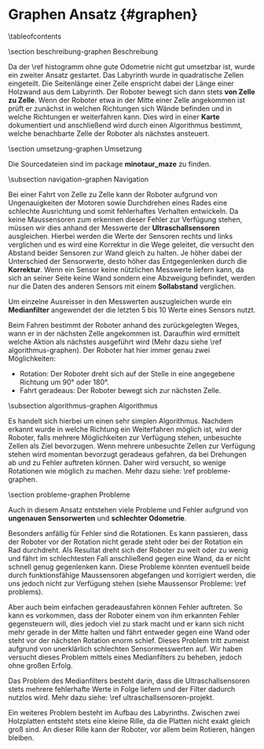 Graphen Ansatz {#graphen}
===

\tableofcontents

\section beschreibung-graphen Beschreibung

Da der \ref histogramm ohne gute Odometrie nicht gut umsetzbar ist, wurde ein zweiter Ansatz gestartet. 
Das Labyrinth wurde in quadratische Zellen eingeteilt. Die Seitenlänge einer Zelle enspricht dabei
der Länge einer Holzwand aus dem Labyrinth. Der Roboter bewegt sich dann stets __von Zelle zu Zelle__.
Wenn der Roboter etwa in der Mitte einer Zelle angekommen ist prüft er zunächst in welchen Richtungen 
sich Wände befinden und in welche Richtungen er weiterfahren kann. Dies wird in einer __Karte__ dokumentiert 
und anschließend wird durch einen Algorithmus bestimmt, welche benachbarte Zelle der Roboter als nächstes 
ansteuert.

\section umsetzung-graphen Umsetzung

Die Sourcedateien sind im package __minotaur_maze__ zu finden.

\subsection navigation-graphen Navigation

Bei einer Fahrt von Zelle zu Zelle kann der Roboter aufgrund von Ungenauigkeiten der Motoren sowie Durchdrehen eines Rades eine schlechte Ausrichtung und somit fehlerhaftes Verhalten entwickeln.
Da keine Maussensoren zum erkennen dieser Fehler zur Verfügung stehen, müssen wir dies anhand der Messwerte der __Ultraschallsensoren__ ausgleichen. Hierbei werden die Werte der Sensoren rechts und 
links verglichen und es wird eine Korrektur in die Wege geleitet, die versucht den Abstand beider Sensoren zur Wand gleich zu halten. 
Je höher dabei der Unterschied der Sensorwerte, desto höher das Entgegenlenken durch die __Korrektur__. 
Wenn ein Sensor keine nützlichen Messwerte liefern kann, da sich an seiner Seite keine Wand sondern eine Abzweigung befindet, werden nur die Daten des anderen Sensors mit einem __Sollabstand__ verglichen. 

Um einzelne Ausreisser in den Messwerten auszugleichen wurde ein __Medianfilter__ angewendet der die letzten 5 bis 10 Werte eines Sensors nutzt.

Beim Fahren bestimmt der Roboter anhand des zurückgelegten Weges, wann er in der nächsten Zelle angekommen ist. Daraufhin wird ermittelt welche 
Aktion als nächstes ausgeführt wird (Mehr dazu siehe \ref algorithmus-graphen). Der Roboter hat hier immer genau zwei Möglichkeiten: 

* Rotation: Der Roboter dreht sich auf der Stelle in eine angegebene Richtung um 90° oder 180°.
* Fahrt geradeaus: Der Roboter bewegt sich zur nächsten Zelle.


\subsection algorithmus-graphen Algorithmus

Es handelt sich hierbei um einen sehr simplen Algorithmus. Nachdem erkannt wurde in welche Richtung ein Weiterfahren möglich ist, wird der Roboter,
falls mehrere Möglichkeiten zur Verfügung stehen, unbesuchte Zellen als Ziel bevorzugen. 
Wenn mehrere unbesuchte Zellen zur Verfügung stehen wird momentan bevorzugt geradeaus gefahren, da bei Drehungen ab und zu Fehler auftreten können. 
Daher wird versucht, so wenige Rotationen wie möglich zu machen. Mehr dazu siehe: \ref probleme-graphen.

\section probleme-graphen Probleme

Auch in diesem Ansatz entstehen viele Probleme und Fehler aufgrund von __ungenauen Sensorwerten__ und __schlechter Odometrie__.

Besonders anfällig für Fehler sind die Rotationen. Es kann passieren, dass der Roboter vor der Rotation nicht gerade steht oder bei der Rotation ein Rad durchdreht. 
Als Resultat dreht sich der Roboter zu weit oder zu wenig und fährt im schlechtesten Fall anschließend gegen eine Wand, da er nicht schnell genug gegenlenken kann. 
Diese Probleme könnten eventuell beide durch funktionsfähige Maussensoren abgefangen und korrigiert werden, die uns jedoch nicht zur Verfügung stehen (siehe Maussensor Probleme: \ref problems).

Aber auch beim einfachen geradeausfahren können Fehler auftreten. So kann es vorkommen, dass der Roboter einem von ihm erkannten Fehler gegensteuern will, 
dies jedoch viel zu stark macht und er kann sich nicht mehr gerade in der Mitte halten und fährt entweder gegen eine Wand oder steht vor der nächsten Rotation enorm schief.
Dieses Problem tritt zumeist aufgrund von unerklärlich schlechten Sensormesswerten auf. 
Wir haben versucht dieses Problem mittels eines Medianfilters zu beheben, jedoch ohne großen Erfolg.

Das Problem des Medianfilters besteht darin, dass die Ultraschallsensoren stets mehrere fehlerhafte Werte in Folge liefern und der Filter dadurch nutzlos wird. 
Mehr dazu siehe: \ref ultraschallsensoren-projekt.

Ein weiteres Problem besteht im Aufbau des Labyrinths. Zwischen zwei Holzplatten entsteht stets eine kleine Rille, da die Platten nicht exakt gleich groß sind. 
An dieser Rille kann der Roboter, vor allem beim Rotieren, hängen bleiben.
